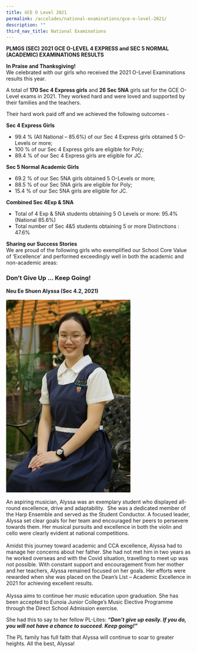 ```yaml
---
title: GCE O Level 2021
permalink: /accolades/national-examinations/gce-o-level-2021/
description: ""
third_nav_title: National Examinations
---
```

**PLMGS (SEC) 2021 GCE O-LEVEL 4 EXPRESS and SEC 5 NORMAL (ACADEMIC) EXAMINATIONS RESULTS**  
  
**In Praise and Thanksgiving!**  
We celebrated with our girls who received the 2021 O-Level Examinations results this year.  

  

A total of&nbsp;**170 Sec 4 Express girls**&nbsp;and&nbsp;**26 Sec 5NA**&nbsp;girls sat for the GCE O-Level exams in 2021. They worked hard and were loved and supported by their families and the teachers.  

  

Their hard work paid off and we achieved the following outcomes -

  

**Sec 4 Express Girls**  

*   99.4 % (All National – 85.6%) of our Sec 4 Express girls obtained 5 O-Levels or more;
*   100 % of our Sec 4 Express girls are eligible for Poly;
*   89.4 % of our Sec 4 Express girls are eligible for JC.  
    

  
**Sec 5 Normal Academic Girls**  

*   69.2 % of our Sec 5NA girls obtained 5 O-Levels or more;
*   88.5 % of our Sec 5NA girls are eligible for Poly;
*   15.4 % of our Sec 5NA girls are eligible for JC.  
    

  
**Combined Sec 4Exp &amp; 5NA**  

*   Total of 4 Exp &amp; 5NA students obtaining 5 O Levels or more: 95.4% (National 85.6%)
*   Total number of Sec 4&amp;5 students obtaining 5 or more Distinctions : 47.6%  
    

  
**Sharing our Success Stories**  
We are proud of the following girls who exemplified our School Core Value of ‘Excellence’ and performed exceedingly well in both the academic and non-academic areas:  
  
### Don’t Give Up … Keep Going!

**Neu Ee Shuen Alyssa (Sec 4.2, 2021)**

<img style="width: 338px; height: 525px;" class="ive_eobj_left" alt="alyssa2.jpg" src="/images/alyssa2.jpg">

An aspiring musician, Alyssa was an exemplary student who displayed all-round excellence, drive and adaptability.&nbsp; She was a dedicated member of the Harp Ensemble and served as the Student Conductor. A focused leader, Alyssa set clear goals for her team and encouraged her peers to persevere towards them. Her musical pursuits and excellence in both the violin and cello were clearly evident at national competitions.  
&nbsp;  
Amidst this journey toward academic and CCA excellence, Alyssa had to manage her concerns about her father. She had not met him in two years as he worked overseas and with the Covid situation, travelling to meet up was not possible. With constant support and encouragement from her mother and her teachers, Alyssa remained focused on her goals. Her efforts were rewarded when she was placed on the Dean’s List – Academic Excellence in 2021 for achieving excellent results.  
&nbsp;  
Alyssa aims to continue her music education upon graduation. She has been accepted to Eunoia Junior College’s Music Elective Programme through the Direct School Admission exercise.  
  
  
She had this to say to her fellow PL-Lites:&nbsp;**_“Don’t give up easily. If you do, you will not have a chance to succeed. Keep going!”_**  
  
The PL family has full faith that Alyssa will continue to soar to greater heights. All the best, Alyssa!
